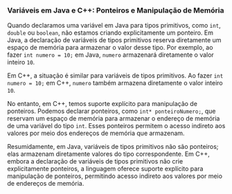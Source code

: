 ### Variáveis em Java e C++: Ponteiros e Manipulação de Memória

Quando declaramos uma variável em Java para tipos primitivos, como `int`, `double` ou `boolean`, não estamos criando explicitamente um ponteiro. Em Java, a declaração de variáveis de tipos primitivos reserva diretamente um espaço de memória para armazenar o valor desse tipo. Por exemplo, ao fazer `int numero = 10;` em Java, `numero` armazenará diretamente o valor inteiro `10`.

Em C++, a situação é similar para variáveis de tipos primitivos. Ao fazer `int numero = 10;` em C++, `numero` também armazena diretamente o valor inteiro `10`.

No entanto, em C++, temos suporte explícito para manipulação de ponteiros. Podemos declarar ponteiros, como `int* ponteiroNumero;`, que reservam um espaço de memória para armazenar o endereço de memória de uma variável do tipo `int`. Esses ponteiros permitem o acesso indireto aos valores por meio dos endereços de memória que armazenam.

Resumidamente, em Java, variáveis de tipos primitivos não são ponteiros; elas armazenam diretamente valores do tipo correspondente. Em C++, embora a declaração de variáveis de tipos primitivos não crie explicitamente ponteiros, a linguagem oferece suporte explícito para manipulação de ponteiros, permitindo acesso indireto aos valores por meio de endereços de memória.
